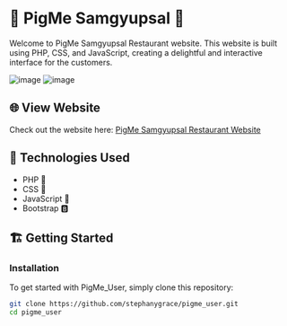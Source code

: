 # 🐷 PigMe Samgyupsal 🍲

Welcome to PigMe Samgyupsal Restaurant website. This website is built using PHP, CSS, and JavaScript, creating a delightful and interactive interface for the customers.

![image](https://github.com/stephanygrace/pigme_user/assets/107016420/4e97950b-ed0b-49a7-99ea-ce32162a4740)
![image](https://github.com/stephanygrace/pigme_user/assets/107016420/42206c9c-5ec9-4a9c-a625-a25207ff3a3a)



## 🌐 View Website

Check out the website here: [PigMe Samgyupsal Restaurant Website](https://stephanygrace.github.io/pigme_user/)

## 🚀 Technologies Used

- PHP 🐘
- CSS 🎨
- JavaScript 🚀
- Bootstrap 🅱️

## 🏗️ Getting Started

### Installation

To get started with PigMe_User, simply clone this repository:

```bash
git clone https://github.com/stephanygrace/pigme_user.git
cd pigme_user
```

